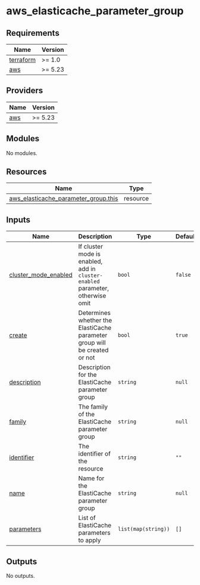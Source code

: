 # aws_elasticache_parameter_group

<!-- BEGINNING OF PRE-COMMIT-TERRAFORM DOCS HOOK -->
## Requirements

| Name | Version |
|------|---------|
| <a name="requirement_terraform"></a> [terraform](#requirement\_terraform) | >= 1.0 |
| <a name="requirement_aws"></a> [aws](#requirement\_aws) | >= 5.23 |

## Providers

| Name | Version |
|------|---------|
| <a name="provider_aws"></a> [aws](#provider\_aws) | >= 5.23 |

## Modules

No modules.

## Resources

| Name | Type |
|------|------|
| [aws_elasticache_parameter_group.this](https://registry.terraform.io/providers/hashicorp/aws/latest/docs/resources/elasticache_parameter_group) | resource |

## Inputs

| Name | Description | Type | Default | Required |
|------|-------------|------|---------|:--------:|
| <a name="input_cluster_mode_enabled"></a> [cluster\_mode\_enabled](#input\_cluster\_mode\_enabled) | If cluster mode is enabled, add in `cluster-enabled` parameter, otherwise omit | `bool` | `false` | no |
| <a name="input_create"></a> [create](#input\_create) | Determines whether the ElastiCache parameter group will be created or not | `bool` | `true` | no |
| <a name="input_description"></a> [description](#input\_description) | Description for the ElastiCache parameter group | `string` | `null` | no |
| <a name="input_family"></a> [family](#input\_family) | The family of the ElastiCache parameter group | `string` | `null` | no |
| <a name="input_identifier"></a> [identifier](#input\_identifier) | The identifier of the resource | `string` | `""` | no |
| <a name="input_name"></a> [name](#input\_name) | Name for the ElastiCache parameter group | `string` | `null` | no |
| <a name="input_parameters"></a> [parameters](#input\_parameters) | List of ElastiCache parameters to apply | `list(map(string))` | `[]` | no |

## Outputs

No outputs.
<!-- END OF PRE-COMMIT-TERRAFORM DOCS HOOK -->
